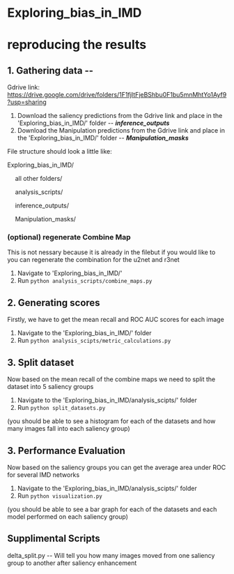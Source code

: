 # Exploring_bias_in_IMD

# reproducing the results
## 1. Gathering data --
Gdrive link: https://drive.google.com/drive/folders/1F1fjItFjeBShbu0F1bu5mnMhtYo1Ayf9?usp=sharing
1. Download the saliency predictions from the Gdrive link and place in the 'Exploring_bias_in_IMD/' folder -- ***inference_outputs***
2. Download the Manipulation predictions from the Gdrive link and place in the 'Exploring_bias_in_IMD/' folder -- ***Manipulation_masks***
   
File structure should look a little like: 

Exploring_bias_in_IMD/

&emsp; all other folders/

&emsp; analysis_scripts/

&emsp; inference_outputs/

&emsp; Manipulation_masks/

### (optional) regenerate Combine Map
This is not nessary because it is already in the filebut if you would like to you can regenerate the combination for the u2net and r3net
1. Navigate to 'Exploring_bias_in_IMD/'
2. Run ```python analysis_scripts/combine_maps.py```

## 2. Generating scores
Firstly, we have to get the mean recall and ROC AUC scores for each image
1. Navigate to the 'Exploring_bias_in_IMD/' folder
2. Run ```python analysis_scipts/metric_calculations.py```

## 3. Split dataset
Now based on the mean recall of the combine maps we need to split the dataset into 5 saliency groups
1. Navigate to the 'Exploring_bias_in_IMD/analysis_scipts/' folder
2. Run ```python split_datasets.py ```

(you should be able to see a histogram for each of the datasets and how many images fall into each saliency group)

## 3. Performance Evaluation
Now based on the saliency groups you can get the average area under ROC for several IMD networks
1. Navigate to the 'Exploring_bias_in_IMD/analysis_scipts/' folder
2. Run ```python visualization.py ```

(you should be able to see a bar graph for each of the datasets and each model performed on each saliency group)

## Supplimental Scripts
delta_split.py -- Will tell you how many images moved from one saliency group to another after saliency enhancement

